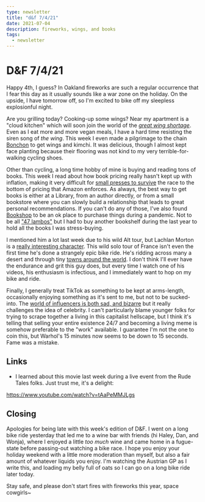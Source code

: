 ```yaml
---
type: newsletter
title: "d&f 7/4/21"
date: 2021-07-04
description: fireworks, wings, and books
tags:
  - newsletter
---
```


# D&F 7/4/21

Happy 4th, I guess? In Oakland fireworks are such a regular occurrence that I fear this day as it usually sounds like a war zone on the holiday. On the upside, I have tomorrow off, so I'm excited to bike off my sleepless explosionful night.

Are you grilling today? Cooking-up some wings? Near my apartment is a "cloud kitchen" which will soon join the world of the _[great wing shortage](https://www.theverge.com/2021/6/1/22456930/wings-feature-csk-entry)_. Even as I eat more and more vegan meals, I have a hard time resisting the siren song of _the wing_. This week I even made a pilgrimage to the chain [Bonchon](https://bonchon.com) to get wings and kimchi. It was delicious, though I almost kept face planting because their flooring was not kind to my very terrible-for-walking cycling shoes. 

Other than cycling, a long time hobby of mine is buying and reading tons of books. This week I read about how book pricing really hasn't kept up with inflation, making it very difficult for [small presses to survive](https://t.co/zLeoi0dcBc) the race to the bottom of pricing that Amazon enforces. As always, the best way to get books is either at a Library, from an author directly, or from a small bookstore where you can slowly build a relationship that leads to great personal recommendations. If you can't do any of those, I've also found [Bookshop](https://bookshop.org) to be an ok place to purchase things during a pandemic. Not to be all ["47 lambos"](https://www.youtube.com/watch?v=0GIwTG8V-Ko) but I had to buy another bookshelf during the last year to hold all the books I was stress-buying.

I mentioned him a lot last week due to his wild Alt tour, but Lachlan Morton is a [really interesting character](https://www.bicycling.com/news/a20041196/lachlan-morton-defies-the-world/). This wild solo tour of France isn't even the first time he's done a strangely epic bike ride. He's ridding across many a desert and through tiny [towns around the world](https://www.thereabouts.co/uluru). I don't think I'll ever have the endurance and grit this guy does, but every time I watch one of his videos, his enthusiasm is infectious, and I immediately want to hop on my bike and ride.

Finally, I generally treat TikTok as something to be kept at arms-length, occasionally enjoying something as it's sent to me, but not to be sucked-into. The [world of influencers is both sad, and bizarre](https://www.newyorker.com/culture/infinite-scroll/we-all-have-main-character-energy-now) but it really challenges the idea of celebrity. I can't particularly blame younger folks for trying to scrape together a living in this capitalist hellscape, but I think it's telling that selling your entire existence 24/7 and becoming a living meme is somehow preferable to the "work" available. I guarantee I'm not the one to coin this, but Warhol's 15 minutes now seems to be down to 15 seconds. Fame was a mistake.

## Links

- I learned about this movie last week during a live event from the Rude Tales folks. Just trust me, it's a delight:

https://www.youtube.com/watch?v=tAaPeMMJLgs

## Closing

Apologies for being late with this week's edition of D&F. I went on a long bike ride yesterday that led me to a wine bar with friends (hi Haley, Dan, and Wonja), where I enjoyed a little _too much_ wine and came home in a fugue-state before passing-out watching a bike race. I hope you enjoy your holiday weekend with a little more moderation than myself, but also a fair amount of whatever liquids you enjoy. I'm watching the Austrian GP as I write this, and loading my belly full of oats so I can go on a long bike ride later today. 

Stay safe, and please don't start fires with fireworks this year, space cowgirls~